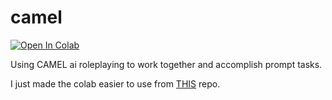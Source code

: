 # camel  
  
[![Open In Colab](https://colab.research.google.com/assets/colab-badge.svg)](https://colab.research.google.com/github/K3NW48/camel/blob/main/camel_demo.ipynb)    
    
Using CAMEL ai roleplaying to work together and accomplish prompt tasks.  
  
I just made the colab easier to use from [THIS](https://github.com/lightaime/camel) repo.
